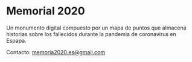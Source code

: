 # Memorial 2020

Un monumento digital compuesto por un mapa de puntos que almacena historias sobre los fallecidos durante la pandemia de coronavirus en Espapa.

Contacto: memoria2020.es@gmail.com
